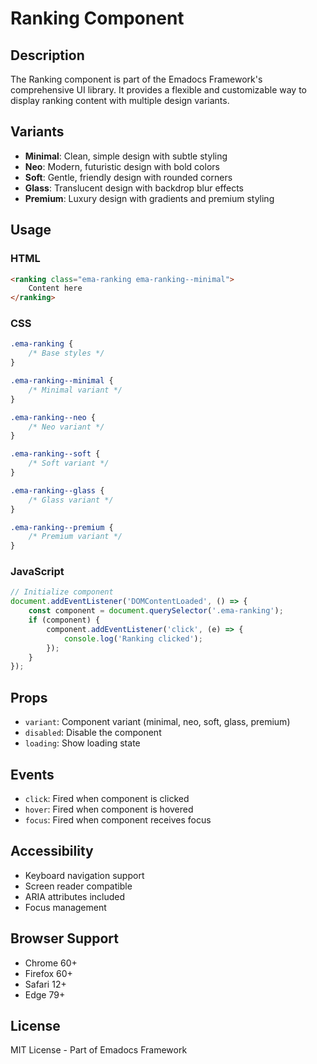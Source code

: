 # Ranking Component

## Description
The Ranking component is part of the Emadocs Framework's comprehensive UI library. It provides a flexible and customizable way to display ranking content with multiple design variants.

## Variants
- **Minimal**: Clean, simple design with subtle styling
- **Neo**: Modern, futuristic design with bold colors
- **Soft**: Gentle, friendly design with rounded corners
- **Glass**: Translucent design with backdrop blur effects
- **Premium**: Luxury design with gradients and premium styling

## Usage

### HTML
```html
<ranking class="ema-ranking ema-ranking--minimal">
    Content here
</ranking>
```

### CSS
```css
.ema-ranking {
    /* Base styles */
}

.ema-ranking--minimal {
    /* Minimal variant */
}

.ema-ranking--neo {
    /* Neo variant */
}

.ema-ranking--soft {
    /* Soft variant */
}

.ema-ranking--glass {
    /* Glass variant */
}

.ema-ranking--premium {
    /* Premium variant */
}
```

### JavaScript
```javascript
// Initialize component
document.addEventListener('DOMContentLoaded', () => {
    const component = document.querySelector('.ema-ranking');
    if (component) {
        component.addEventListener('click', (e) => {
            console.log('Ranking clicked');
        });
    }
});
```

## Props
- `variant`: Component variant (minimal, neo, soft, glass, premium)
- `disabled`: Disable the component
- `loading`: Show loading state

## Events
- `click`: Fired when component is clicked
- `hover`: Fired when component is hovered
- `focus`: Fired when component receives focus

## Accessibility
- Keyboard navigation support
- Screen reader compatible
- ARIA attributes included
- Focus management

## Browser Support
- Chrome 60+
- Firefox 60+
- Safari 12+
- Edge 79+

## License
MIT License - Part of Emadocs Framework
